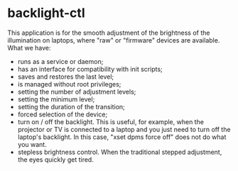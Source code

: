 # backlight-ctl

This application is for the smooth adjustment of the brightness of the illumination on laptops, where "raw" or "firmware" devices are available.
What we have:
- runs as a service or daemon;
- has an interface for compatibility with init scripts;
- saves and restores the last level;
- is managed without root privileges;
- setting the number of adjustment levels;
- setting the minimum level;
- setting the duration of the transition;
- forced selection of the device;
- turn on / off the backlight. This is useful, for example, when the projector or TV is connected to a laptop and you just need to turn off the laptop's backlight. In this case, "xset dpms force off" does not do what you want.
- stepless brightness control. When the traditional stepped adjustment, the eyes quickly get tired.

